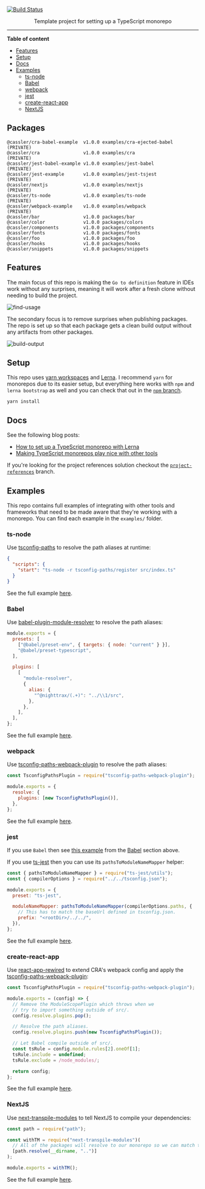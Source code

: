 <!--suppress HtmlDeprecatedAttribute -->

[![Build Status](https://travis-ci.com/NiGhTTraX/ts-monorepo.svg?branch=master)](https://travis-ci.com/NiGhTTraX/ts-monorepo)

<div align="center">
Template project for setting up a TypeScript monorepo
</div>

---

<!-- START doctoc generated TOC please keep comment here to allow auto update -->
<!-- DON'T EDIT THIS SECTION, INSTEAD RE-RUN doctoc TO UPDATE -->

**Table of content**

- [Features](#features)
- [Setup](#setup)
- [Docs](#docs)
- [Examples](#examples)
  - [ts-node](#ts-node)
  - [Babel](#babel)
  - [webpack](#webpack)
  - [jest](#jest)
  - [create-react-app](#create-react-app)
  - [NextJS](#nextjs)

<!-- END doctoc generated TOC please keep comment here to allow auto update -->

## Packages

```
@cassler/cra-babel-example  v1.0.0 examples/cra-ejected-babel (PRIVATE)
@cassler/cra                v1.0.0 examples/cra               (PRIVATE)
@cassler/jest-babel-example v1.0.0 examples/jest-babel        (PRIVATE)
@cassler/jest-example       v1.0.0 examples/jest-tsjest       (PRIVATE)
@cassler/nextjs             v1.0.0 examples/nextjs            (PRIVATE)
@cassler/ts-node            v1.0.0 examples/ts-node           (PRIVATE)
@cassler/webpack-example    v1.0.0 examples/webpack           (PRIVATE)
@cassler/bar                v1.0.0 packages/bar
@cassler/color              v1.0.0 packages/colors
@cassler/components         v1.0.0 packages/components
@cassler/fonts              v1.0.0 packages/fonts
@cassler/foo                v1.0.0 packages/foo
@cassler/hooks              v1.0.0 packages/hooks
@cassler/snippets           v1.0.0 packages/snippets
```

## Features

The main focus of this repo is making the `Go to definition` feature in IDEs work without any surprises, meaning it will work after a fresh clone without needing to build the project.

![find-usage](./media/find-usage.gif)

The secondary focus is to remove surprises when publishing packages. The repo is set up so that each package gets a clean build output without any artifacts from other packages.

![build-output](./media/build-output.png)

## Setup

This repo uses [yarn workspaces](https://classic.yarnpkg.com/en/docs/workspaces/) and [Lerna](https://lerna.js.org/). I recommend `yarn` for monorepos due to its easier setup, but everything here works with `npm` and `lerna bootstrap` as well and you can check that out in the [`npm` branch](https://github.com/NiGhTTraX/ts-monorepo/tree/npm).

```
yarn install
```

## Docs

See the following blog posts:

- [How to set up a TypeScript monorepo with Lerna](https://medium.com/@NiGhTTraX/how-to-set-up-a-typescript-monorepo-with-lerna-c6acda7d4559)
- [Making TypeScript monorepos play nice with other tools](https://medium.com/@NiGhTTraX/making-typescript-monorepos-play-nice-with-other-tools-a8d197fdc680)

If you're looking for the project references solution checkout the [`project-references`](https://github.com/NiGhTTraX/lerna-ts/tree/project-references) branch.

## Examples

This repo contains full examples of integrating with other tools and frameworks that need to be made aware that they're working with a monorepo. You can find each example in the `examples/` folder.

### ts-node

Use [tsconfig-paths](https://www.npmjs.com/package/tsconfig-paths) to resolve the path aliases at runtime:

```json
{
  "scripts": {
    "start": "ts-node -r tsconfig-paths/register src/index.ts"
  }
}
```

See the full example [here](examples/ts-node).

### Babel

Use [babel-plugin-module-resolver](https://www.npmjs.com/package/babel-plugin-module-resolver) to resolve the path aliases:

```js
module.exports = {
  presets: [
    ["@babel/preset-env", { targets: { node: "current" } }],
    "@babel/preset-typescript",
  ],

  plugins: [
    [
      "module-resolver",
      {
        alias: {
          "^@nighttrax/(.+)": "../\\1/src",
        },
      },
    ],
  ],
};
```

See the full example [here](examples/jest-babel).

### webpack

Use [tsconfig-paths-webpack-plugin](https://www.npmjs.com/package/tsconfig-paths-webpack-plugin) to resolve the path aliases:

```js
const TsconfigPathsPlugin = require("tsconfig-paths-webpack-plugin");

module.exports = {
  resolve: {
    plugins: [new TsconfigPathsPlugin()],
  },
};
```

See the full example [here](examples/webpack).

### jest

If you use `Babel` then see [this example](examples/jest-babel) from the [Babel](#babel) section above.

If you use [ts-jest](https://github.com/kulshekhar/ts-jest) then you can use its `pathsToModuleNameMapper` helper:

```js
const { pathsToModuleNameMapper } = require("ts-jest/utils");
const { compilerOptions } = require("../../tsconfig.json");

module.exports = {
  preset: "ts-jest",

  moduleNameMapper: pathsToModuleNameMapper(compilerOptions.paths, {
    // This has to match the baseUrl defined in tsconfig.json.
    prefix: "<rootDir>/../../",
  }),
};
```

See the full example [here](examples/jest-tsjest).

### create-react-app

Use [react-app-rewired](https://www.npmjs.com/package/react-app-rewired) to extend CRA's webpack config and apply the [tsconfig-paths-webpack-plugin](https://www.npmjs.com/package/tsconfig-paths-webpack-plugin):

```js
const TsconfigPathsPlugin = require("tsconfig-paths-webpack-plugin");

module.exports = (config) => {
  // Remove the ModuleScopePlugin which throws when we
  // try to import something outside of src/.
  config.resolve.plugins.pop();

  // Resolve the path aliases.
  config.resolve.plugins.push(new TsconfigPathsPlugin());

  // Let Babel compile outside of src/.
  const tsRule = config.module.rules[2].oneOf[1];
  tsRule.include = undefined;
  tsRule.exclude = /node_modules/;

  return config;
};
```

See the full example [here](examples/cra).

### NextJS

Use [next-transpile-modules](https://www.npmjs.com/package/next-transpile-modules) to tell NextJS to compile your dependencies:

```js
const path = require("path");

const withTM = require("next-transpile-modules")(
  // All of the packages will resolve to our monorepo so we can match that path.
  [path.resolve(__dirname, "..")]
);

module.exports = withTM();
```

See the full example [here](examples/nextjs).
